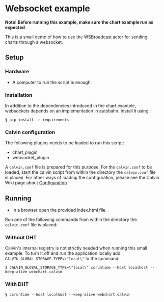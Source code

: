 # Websocket example

__Note! Before running this example, make sure the chart example run as expected__

This is a small demo of how to use the WSBroadcast actor for sending charts
through a websocket.

## Setup

### Hardware

- A computer to run the script is enough.


### Installation

In addition to the dependencies introduced in the chart example, websockets
depends on an implementation in autobahn. Install it using:

    § pip install -r requirements


### Calvin configuration

The following plugins needs to be loaded to run this script:
- chart_plugin
- websocket_plugin

A `calvin.conf` file is prepared for this purpose. For the `calvin.conf` to be
loaded, start the calvin script from within the directory the `calvin.conf`
file is placed. For other ways of loading the configuration, please see
the Calvin Wiki page about [Configuration](https://github.com/EricssonResearch/calvin-base/wiki/Configuration)


## Running

- In a browser open the provided index.html file.

Run one of the following commands from within the directory the `calvin.conf` file is placed:


### Without DHT

Calvin's internal registry is not strictly needed when running this small
example. To turn it off and run the application locally add `CALVIN_GLOBAL_STORAGE_TYPE=\"local\"`
to the command:

    $ CALVIN_GLOBAL_STORAGE_TYPE=\"local\" csruntime --host localhost --keep-alive webchart.calvin


### With DHT

    § csruntime --host localhost --keep-alive webchart.calvin

